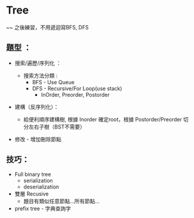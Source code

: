 # Tree
~~ 之後練習，不用遞迴寫BFS, DFS
## 
## 題型 ：

* 搜索/遍歷/序列化 ：
  * 搜索方法分類 : 
    * BFS - Use Queue
    * DFS - Recursive/For Loop(use stack)
      * InOrder, Preorder, Postorder

* 
    建構（反序列化）：

    * 給便利順序建構樹,  根據 Inorder 確定root，根據 Postorder/Preorder 切分左右子樹（BST不需要）

* 修改 - 增加刪除節點

    

    

## 技巧：

* Full binary tree
    * serialization
    * deserialization
* 雙層 Recusive
    *  題目有類似任意節點...所有節點...
* prefix tree - 字典查詢字